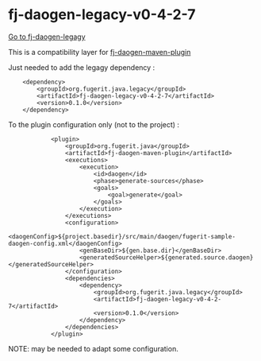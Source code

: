 # fj-daogen-legacy-v0-4-2-7

[Go to fj-daogen-legagy](../README.md)

This is a compatibility layer for [fj-daogen-maven-plugin](https://github.com/fugerit-org/fj-daogen/tree/main/fj-daogen-maven-plugin)

Just needed to add the legagy dependency : 

```
	<dependency>
		<groupId>org.fugerit.java.legacy</groupId>
		<artifactId>fj-daogen-legacy-v0-4-2-7</artifactId>
		<version>0.1.0</version>
	</dependency>
```

To the plugin configuration only (not to the project) : 

```
			<plugin>
				<groupId>org.fugerit.java</groupId>
				<artifactId>fj-daogen-maven-plugin</artifactId>
				<executions>
					<execution>
						<id>daogen</id>
						<phase>generate-sources</phase>
						<goals>
							<goal>generate</goal>
						</goals>
					</execution>
				</executions>
				<configuration>
					<daogenConfig>${project.basedir}/src/main/daogen/fugerit-sample-daogen-config.xml</daogenConfig>
					<genBaseDir>${gen.base.dir}</genBaseDir>
					<generatedSourceHelper>${generated.source.daogen}</generatedSourceHelper>
				</configuration>
				<dependencies>
					<dependency>
						<groupId>org.fugerit.java.legacy</groupId>
						<artifactId>fj-daogen-legacy-v0-4-2-7</artifactId>
						<version>0.1.0</version>
					</dependency>
				</dependencies>
			</plugin>
```

NOTE: may be needed to adapt some configuration.
